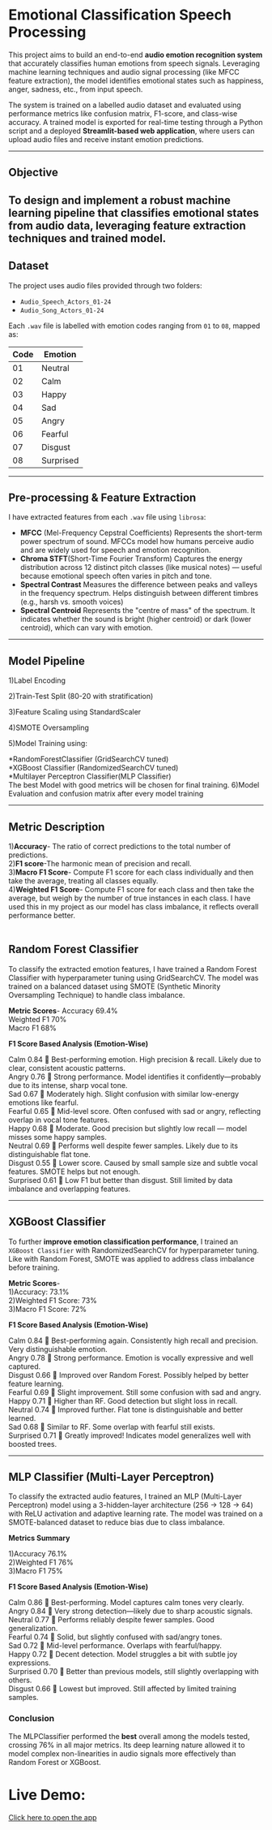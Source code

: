 
# Emotional Classification Speech Processing

This project aims to build an end-to-end **audio emotion recognition system** that accurately classifies human emotions from speech signals. Leveraging machine learning techniques and audio signal processing (like MFCC feature extraction), the model identifies emotional states such as happiness, anger, sadness, etc., from input speech.

The system is trained on a labelled audio dataset and evaluated using performance metrics like confusion matrix, F1-score, and class-wise accuracy. A trained model is exported for real-time testing through a Python script and a deployed **Streamlit-based web application**, where users can upload audio files and receive instant emotion predictions.

---

##  Objective

To design and implement a robust machine learning pipeline that classifies **emotional states from audio data**, leveraging feature extraction techniques and trained model.
---

##  Dataset

The project uses audio files provided through two folders:
- `Audio_Speech_Actors_01-24`
- `Audio_Song_Actors_01-24`

Each `.wav` file is labelled with emotion codes ranging from `01` to `08`, mapped as:

| Code | Emotion     |
|------|-------------|
| 01   | Neutral     |
| 02   | Calm        |
| 03   | Happy       |
| 04   | Sad         |
| 05   | Angry       |
| 06   | Fearful     |
| 07   | Disgust     |
| 08   | Surprised   |

---

##  Pre-processing & Feature Extraction

I have extracted features from each `.wav` file using `librosa`:

- **MFCC** (Mel-Frequency Cepstral Coefficients)
Represents the short-term power spectrum of sound. MFCCs model how humans perceive audio and are widely used for speech and emotion recognition.
- **Chroma STFT**(Short-Time Fourier Transform)
Captures the energy distribution across 12 distinct pitch classes (like musical notes) — useful because emotional speech often varies in pitch and tone.
- **Spectral Contrast**
Measures the difference between peaks and valleys in the frequency spectrum. Helps distinguish between different timbres (e.g., harsh vs. smooth voices)
- **Spectral Centroid**
Represents the "centre of mass" of the spectrum. It indicates whether the sound is bright (higher centroid) or dark (lower centroid), which can vary with emotion.


---

## Model Pipeline <br>

1)Label Encoding

2)Train-Test Split (80-20 with stratification)

3)Feature Scaling using StandardScaler

4)SMOTE Oversampling

5)Model Training using:<br>

*RandomForestClassifier (GridSearchCV tuned)<br>
*XGBoost Classifier (RandomizedSearchCV tuned)<br>
*Multilayer Perceptron Classifier(MLP Classifier)<br>
The best Model with good metrics will be chosen for final training. 
6)Model Evaluation and confusion matrix after every model training

--- 
## Metric Description
1)**Accuracy**- The ratio of correct predictions to the total number of predictions.<br>
2)**F1 score**-The harmonic mean of precision and recall.<br>
3)**Macro F1 Score**- Compute F1 score for each class individually and then take the average, treating all classes equally.<br>
4)**Weighted F1 Score**- Compute F1 score for each class and then take the average, but weigh by the number of true instances in each class. I have used this in my project as our model has class imbalance, it reflects overall performance better.<br><br>

## Random Forest Classifier 
To classify the extracted emotion features, I have trained a Random Forest Classifier with hyperparameter tuning using GridSearchCV. The model was trained on a balanced dataset using SMOTE (Synthetic Minority Oversampling Technique) to handle class imbalance.<br>


**Metric	Scores**-
Accuracy	69.4% <br>
Weighted F1	70% <br>
Macro F1	68% <br>

**F1 Score Based Analysis (Emotion-Wise)** <br>

Calm	0.84	🔹 Best-performing emotion. High precision & recall. Likely due to clear, consistent acoustic patterns.<br>
Angry	0.76	🔹 Strong performance. Model identifies it confidently—probably due to its intense, sharp vocal tone.<br>
Sad	0.67	🔸 Moderately high. Slight confusion with similar low-energy emotions like fearful.<br>
Fearful	0.65	🔸 Mid-level score. Often confused with sad or angry, reflecting overlap in vocal tone features.<br>
Happy	0.68	🔸 Moderate. Good precision but slightly low recall — model misses some happy samples.<br>
Neutral	0.69	🔸 Performs well despite fewer samples. Likely due to its distinguishable flat tone.<br>
Disgust	0.55	🔻 Lower score. Caused by small sample size and subtle vocal features. SMOTE helps but not enough.<br>
Surprised	0.61	🔻 Low F1 but better than disgust. Still limited by data imbalance and overlapping features.<br>

---

## XGBoost Classifier
To further **improve emotion classification performance**, I trained an `XGBoost Classifier` with RandomizedSearchCV for hyperparameter tuning. Like with Random Forest, SMOTE was applied to address class imbalance before training.

**Metric Scores**- <br>
1)Accuracy: 73.1%<br>
2)Weighted F1 Score: 73% <br>
3)Macro F1 Score: 72% <br>

**F1 Score Based Analysis (Emotion-Wise)** <br>

Calm	0.84	🔹 Best-performing again. Consistently high recall and precision. Very distinguishable emotion.<br>
Angry	0.78	🔹 Strong performance. Emotion is vocally expressive and well captured.<br>
Disgust	0.66	🔸 Improved over Random Forest. Possibly helped by better feature learning.<br>
Fearful	0.69	🔸 Slight improvement. Still some confusion with sad and angry.<br>
Happy	0.71	🔸 Higher than RF. Good detection but slight loss in recall.<br>
Neutral	0.74	🔹 Improved further. Flat tone is distinguishable and better learned.<br>
Sad	0.68	🔸 Similar to RF. Some overlap with fearful still exists.<br>
Surprised	0.71	🔸 Greatly improved! Indicates model generalizes well with boosted trees.<br>

---
## MLP Classifier (Multi-Layer Perceptron) <br>
To classify the extracted audio features, I trained an MLP (Multi-Layer Perceptron) model using a 3-hidden-layer architecture (256 → 128 → 64) with ReLU activation and adaptive learning rate. The model was trained on a SMOTE-balanced dataset to reduce bias due to class imbalance.


**Metrics Summary** <br>

1)Accuracy	76.1% <br>
2)Weighted F1	76% <br>
3)Macro F1	75% <br>

**F1 Score Based Analysis (Emotion-Wise)** <br>

Calm	0.86	🔹 Best-performing. Model captures calm tones very clearly. <br>
Angry	0.84	🔹 Very strong detection—likely due to sharp acoustic signals.<br>
Neutral	0.77	🔹 Performs reliably despite fewer samples. Good generalization.<br>
Fearful	0.74	🔸 Solid, but slightly confused with sad/angry tones.<br>
Sad	0.72	🔸 Mid-level performance. Overlaps with fearful/happy.<br>
Happy	0.72	🔸 Decent detection. Model struggles a bit with subtle joy expressions.<br>
Surprised	0.70	🔸 Better than previous models, still slightly overlapping with others.<br>
Disgust	0.66	🔻 Lowest but improved. Still affected by limited training samples.<br>

### Conclusion <br>
The MLPClassifier performed the **best** overall among the models tested, crossing 76% in all major metrics. Its deep learning nature allowed it to model complex non-linearities in audio signals more effectively than Random Forest or XGBoost.

# Live Demo: 
[Click here to open the app](https://sl8vhxbwsxbnfez5ht5mbc.streamlit.app/)




